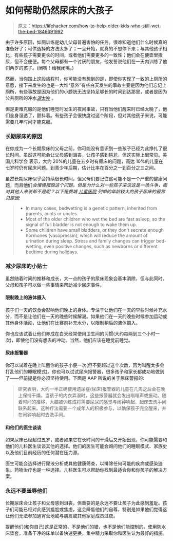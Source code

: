 # 如何帮助仍然尿床的大孩子

> 原文：<https://lifehacker.com/how-to-help-older-kids-who-still-wet-the-bed-1846691992>

由于许多原因，如厕训练是幼儿父母普遍害怕的任务。很难知道他们什么时候真的准备好了；可供选择的方法太多了；一旦开始，就真的不想停下来；与其他孩子相比，有些孩子需要更长的时间，或者他们需要更多的一致性；他们会在便壶里撒尿，但不会便便。每个父母都有一个讨厌的朋友，他发誓说他们在一天内训练了他们两岁的孩子。(闭嘴！给我闭嘴。)



然而，当你踏上这段旅程时，你可能没有想到的是，即使你实现了一致的上厕所的意愿，接下来发生的也是一大堆“意外”有些白天发生的事故主要是因为他们忘记上厕所，有些事故是因为他们的小膀胱无法坚持足够长的时间到达那里，或者是因为公共厕所的冲水[*道*太吵](https://offspring.lifehacker.com/help-your-toddler-conquer-their-fear-of-the-automatic-t-1841201544) 。

但是更难克服的是他们睡觉时发生的夜间事故，只有当他们醒来时已经太晚了，他们全身湿透了，颤抖着。有些孩子会很快度过这个阶段，但对其他孩子来说，可能需要几年时间才能克服。

### 长期尿床的原因

在你成为一个长期尿床的父母之前，你可能没有意识到一些孩子已经为此挣扎了很长时间。虽然这可能会让父母感到沮丧，让孩子感到尴尬，但这实际上很常见。美国儿科学会 表示，大约 20%的儿童在五岁时有尿床的问题，高达 10%的儿童在七岁时仍有尿床问题。到青少年后期，估计比率在百分之一到百分之三之间。

虽然长期尿床似乎会持续很长时间，但父母们要记住这可能不是一个严重的健康问题，而且他们*会慢慢摆脱这个问题。但是为什么对一些孩子来说这是一场斗争，而对其他人来说却不是呢？以下是费城 [儿童医院](https://www.chop.edu/news/health-tip/how-help-older-children-overcome-bedwetting) 列举的年龄较大的孩子尿床的最常见原因:*

> *   In many cases, bedwetting is a genetic pattern, inherited from parents, aunts or uncles.
> *   Most of the older children who wet the bed are fast asleep, so the signal of full bladder is not enough to wake them up.
> *   Some children have small bladders, or they don't secrete enough hormones (vasopressin), which will reduce the amount of urination during sleep. Stress and family changes can trigger bed-wetting, even positive changes, such as newborns or different bedtime during holidays.

### 减少尿床的小贴士

虽然随着时间的推移和成长，大一点的孩子的尿床现象会基本消除，但与此同时，父母和孩子可以做一些事情来帮助减少尿床事件。

#### 限制晚上的液体摄入

孩子们一天的饮食会影响他们晚上的身体。专注于让他们在一天的早些时候补充水分，而不是让他们在一天的晚些时候解渴。如果他们在一天的晚些时候参加运动或其他身体活动，让他们在比赛前补充水分，以限制稍后的液体摄入。

你也应该试着让他们养成在白天经常使用卫生间的习惯(大约每两到三个小时一次)，即使他们没有想去的冲动。当然，他们应该在睡觉前睡觉。

#### 尿床报警器

你可以试着在晚上叫醒你的孩子小便一次(但不要超过这个次数，因为叫醒太多会打乱他们的睡眠模式)。你也可以试试尿床报警器，很多孩子和家长都成功地做到了——但前提是你必须坚持使用。下面是 AAP 所说的关于尿床警报的:

> 研究表明，大约一半正确使用遗尿症(尿床)报警器的儿童在几周之后会在晚上保持干燥。当孩子的内衣弄湿时，这些报警器就会发出嗡嗡声或振动。随着时间的推移，大脑被训练成将需要尿尿的感觉与闹钟响起、起床去洗手间联系起来。这种疗法需要一个成年人的积极参与，以确保孩子完全醒来，并在闹钟响起时去洗手间。

#### 和他们的医生谈谈

如果尿床已经超过五岁，或者如果它在长时间的干燥后又开始出现，你可能需要和他们的儿科医生谈谈其他的选择。他们的医生可能会询问他们的睡眠模式、家族史以及他们目前经历的任何潜在压力源。

医生可能会选择进行尿液分析或其他健康筛查，以排除任何可能的疾病或感染迹象。药物治疗也是一种选择。儿科医生可以帮助你找到最适合你和你孩子的解决方案。

### 永远不要羞辱他们

长期尿床会让孩子和父母感到沮丧，但重要的是永远不要让孩子为此感到羞耻。孩子们可能已经对此感到尴尬或焦虑，这会降低他们的自尊，特别是如果他们觉得这让他们无法参加通宵营地或与朋友或其他家庭成员过夜。

提醒他们(和你自己)这是正常的，不是他们的错，也不是他们能控制的。使用防水床垫套，准备干净的床单以备快速更换，集中精力采取你和医生认为最好的措施。